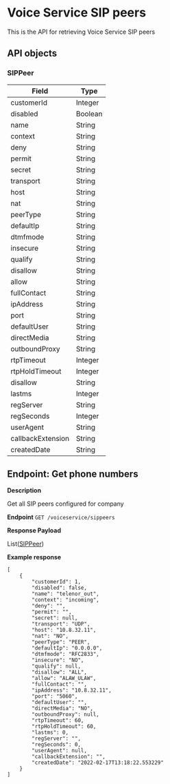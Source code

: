 # Voice Service SIP peers
This is the API for retrieving Voice Service SIP peers

## API objects

### SIPPeer

| Field             | Type    |
|-------------------|---------|
| customerId        | Integer |
| disabled          | Boolean |
| name              | String  |
| context           | String  |
| deny              | String  |
| permit            | String  |
| secret            | String  |
| transport         | String  |
| host              | String  |
| nat               | String  |
| peerType          | String  |
| defaultIp         | String  |
| dtmfmode          | String  |
| insecure          | String  |
| qualify           | String  |
| disallow          | String  |
| allow             | String  |
| fullContact       | String  |
| ipAddress         | String  |
| port              | String  |
| defaultUser       | String  |
| directMedia       | String  |
| outboundProxy     | String  |
| rtpTimeout        | Integer |
| rtpHoldTimeout    | Integer |
| disallow          | String  |
| lastms            | Integer |
| regServer         | String  |
| regSeconds        | Integer |
| userAgent         | String  |
| callbackExtension | String  |
| createdDate       | String  |

## Endpoint: Get phone numbers

**Description**

Get all SIP peers configured for company

**Endpoint** `GET /voiceservice/sippeers`

**Response Payload**

List([SIPPeer](#sippeer))

**Example response**

```
[
    {
        "customerId": 1,
        "disabled": false,
        "name": "telenor_out",
        "context": "incoming",
        "deny": "",
        "permit": "",
        "secret": null,
        "transport": "UDP",
        "host": "10.8.32.11",
        "nat": "NO",
        "peerType": "PEER",
        "defaultIp": "0.0.0.0",
        "dtmfmode": "RFC2833",
        "insecure": "NO",
        "qualify": null,
        "disallow": "ALL",
        "allow": "ALAW_ULAW",
        "fullContact": "",
        "ipAddress": "10.8.32.11",
        "port": "5060",
        "defaultUser": "",
        "directMedia": "NO",
        "outboundProxy": null,
        "rtpTimeout": 60,
        "rtpHoldTimeout": 60,
        "lastms": 0,
        "regServer": "",
        "regSeconds": 0,
        "userAgent": null,
        "callbackExtension": "",
        "createdDate": "2022-02-17T13:18:22.553229"
    }
]
```
